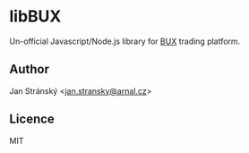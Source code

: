 # libBUX

Un-official Javascript/Node.js library for [BUX](http://getbux.com) trading platform.

## Author
Jan Stránský &lt;jan.stransky@arnal.cz&gt;

## Licence
MIT
